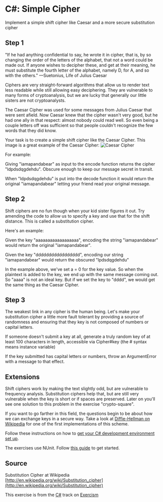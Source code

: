 # C#: Simple Cipher

Implement a simple shift cipher like Caesar and a more secure substitution cipher

## Step 1

"If he had anything confidential to say, he wrote it in cipher, that is,
by so changing the order of the letters of the alphabet, that not a word
could be made out. If anyone wishes to decipher these, and get at their
meaning, he must substitute the fourth letter of the alphabet, namely D,
for A, and so with the others."
—Suetonius, Life of Julius Caesar

Ciphers are very straight-forward algorithms that allow us to render
text less readable while still allowing easy deciphering. They are
vulnerable to many forms of cryptoanalysis, but we are lucky that
generally our little sisters are not cryptoanalysts.

The Caesar Cipher was used for some messages from Julius Caesar that
were sent afield. Now Caesar knew that the cipher wasn't very good, but
he had one ally in that respect: almost nobody could read well. So even
being a couple letters off was sufficient so that people couldn't
recognize the few words that they did know.

Your task is to create a simple shift cipher like the Caesar Cipher.
This image is a great example of the Caesar Cipher: ![Caesar Cipher][1]

For example:

Giving "iamapandabear" as input to the encode function returns the cipher "ldpdsdqgdehdu". Obscure enough to keep our message secret in transit.

When "ldpdsdqgdehdu" is put into the decode function it would return
the original "iamapandabear" letting your friend read your original
message.

## Step 2

Shift ciphers are no fun though when your kid sister figures it out. Try
amending the code to allow us to specify a key and use that for the
shift distance. This is called a substitution cipher.

Here's an example:

Given the key "aaaaaaaaaaaaaaaaaa", encoding the string "iamapandabear"
would return the original "iamapandabear".

Given the key "ddddddddddddddddd", encoding our string "iamapandabear"
would return the obscured "lpdsdqgdehdu"

In the example above, we've set a = 0 for the key value. So when the
plaintext is added to the key, we end up with the same message coming
out. So "aaaa" is not an ideal key. But if we set the key to "dddd", we
would get the same thing as the Caesar Cipher.

## Step 3

The weakest link in any cipher is the human being. Let's make your
substitution cipher a little more fault tolerant by providing a source
of randomness and ensuring that they key is not composed of numbers or
capital letters.

If someone doesn't submit a key at all, generate a truly random key of
at least 100 characters in length, accessible via Cipher#key (the #
syntax means instance variable)

If the key submitted has capital letters or numbers, throw an
ArgumentError with a message to that effect.

## Extensions

Shift ciphers work by making the text slightly odd, but are vulnerable
to frequency analysis. Substitution ciphers help that, but are still
very vulnerable when the key is short or if spaces are preserved. Later
on you'll see one solution to this problem in the exercise
"crypto-square".

If you want to go farther in this field, the questions begin to be about
how we can exchange keys in a secure way. Take a look at [Diffie-Hellman
on Wikipedia][dh] for one of the first implementations of this scheme.

[1]: http://upload.wikimedia.org/wikipedia/en/7/75/Caesar3.png
[dh]: http://en.wikipedia.org/wiki/Diffie%E2%80%93Hellman_key_exchange

Follow these instructions on how to [get your C# development environment set up][csharp-installation].

The exercises use NUnit. Follow [this guide][nunit-guide] to get started.

[csharp-installation]: https://github.com/exercism/xcsharp/blob/master/docs/INSTALLATION.md
[nunit-guide]: https://github.com/exercism/xcsharp/blob/master/docs/TESTS.md

## Source

Substitution Cipher at Wikipedia [http://en.wikipedia.org/wiki/Substitution_cipher](http://en.wikipedia.org/wiki/Substitution_cipher)

This exercise is from the [C#][csharp] track on [Exercism][exercism]

[exercism]: http://exercism.io
[csharp]: http://exercism.io/languages/csharp



